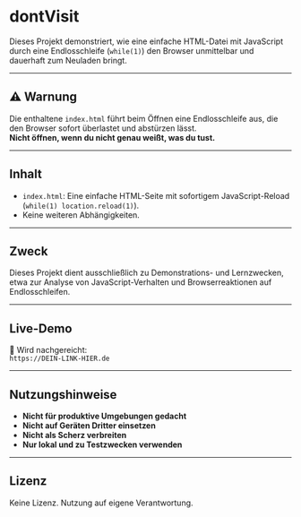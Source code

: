# dontVisit

Dieses Projekt demonstriert, wie eine einfache HTML-Datei mit JavaScript durch eine Endlosschleife (`while(1)`) den Browser unmittelbar und dauerhaft zum Neuladen bringt.

---

## ⚠️ Warnung

Die enthaltene `index.html` führt beim Öffnen eine Endlosschleife aus, die den Browser sofort überlastet und abstürzen lässt.  
**Nicht öffnen, wenn du nicht genau weißt, was du tust.**

---

## Inhalt

- `index.html`: Eine einfache HTML-Seite mit sofortigem JavaScript-Reload (`while(1) location.reload(1)`).
- Keine weiteren Abhängigkeiten.

---

## Zweck

Dieses Projekt dient ausschließlich zu Demonstrations- und Lernzwecken, etwa zur Analyse von JavaScript-Verhalten und Browserreaktionen auf Endlosschleifen.

---

## Live-Demo

🔗 Wird nachgereicht:  
`https://DEIN-LINK-HIER.de`

---

## Nutzungshinweise

- **Nicht für produktive Umgebungen gedacht**
- **Nicht auf Geräten Dritter einsetzen**
- **Nicht als Scherz verbreiten**
- **Nur lokal und zu Testzwecken verwenden**

---

## Lizenz

Keine Lizenz. Nutzung auf eigene Verantwortung.
